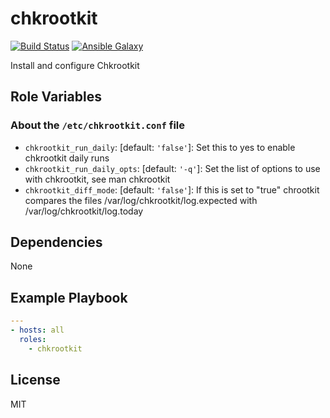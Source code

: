 chkrootkit
==========

[![Build Status](https://travis-ci.org/maxlareo/ansible-chkrootkit.svg?branch=master)](https://travis-ci.org/maxlareo/ansible-chkrootkit) [![Ansible Galaxy](http://img.shields.io/badge/ansible--galaxy-chkrootkit-blue.svg)](https://galaxy.ansible.com/maxlareo/chkrootkit/)

Install and configure Chkrootkit

## Role Variables

### About the `/etc/chkrootkit.conf` file

- `chkrootkit_run_daily`: [default: `'false'`]: Set this to yes to enable chkrootkit daily runs
- `chkrootkit_run_daily_opts`: [default: `'-q'`]: Set the list of options to use with chkrootkit, see man chkrootkit
- `chkrootkit_diff_mode`: [default: `'false'`]: If this is set to "true" chrootkit compares the files /var/log/chkrootkit/log.expected with /var/log/chkrootkit/log.today

## Dependencies

None

## Example Playbook

```yaml
---
- hosts: all
  roles:
    - chkrootkit
```

## License

MIT
